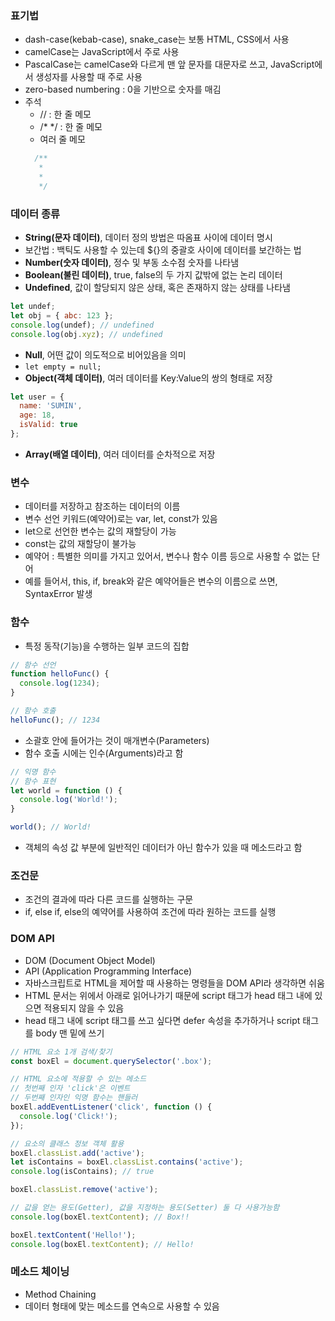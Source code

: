 ### 표기법

- dash-case(kebab-case), snake_case는 보통 HTML, CSS에서 사용
- camelCase는 JavaScript에서 주로 사용
- PascalCase는 camelCase와 다르게 맨 앞 문자를 대문자로 쓰고, JavaScript에서 생성자를 사용할 때 주로 사용
- zero-based numbering : 0을 기반으로 숫자를 매김
- 주석
  - // : 한 줄 메모
  - /* */ : 한 줄 메모
  - 여러 줄 메모 
  ```js
    /**
     *
     *
     */
    ```

### 데이터 종류
- **String(문자 데이터)**, 데이터 정의 방법은 따옴표 사이에 데이터 명시
- 보간법 : 백틱도 사용할 수 있는데 ${}의 중괄호 사이에 데이터를 보간하는 법
- **Number(숫자 데이터)**, 정수 및 부동 소수점 숫자를 나타냄
- **Boolean(불린 데이터)**, true, false의 두 가지 값밖에 없는 논리 데이터
- **Undefined**, 값이 할당되지 않은 상태, 혹은 존재하지 않는 상태를 나타냄
```js
let undef;
let obj = { abc: 123 };
console.log(undef); // undefined
console.log(obj.xyz); // undefined
```
- **Null**, 어떤 값이 의도적으로 비어있음을 의미
- `let empty = null;`
- **Object(객체 데이터)**, 여러 데이터를 Key:Value의 쌍의 형태로 저장
```js
let user = {
  name: 'SUMIN',
  age: 18,
  isValid: true
};
```
- **Array(배열 데이터)**, 여러 데이터를 순차적으로 저장

### 변수
- 데이터를 저장하고 참조하는 데이터의 이름
- 변수 선언 키워드(예약어)로는 var, let, const가 있음
- let으로 선언한 변수는 값의 재할당이 가능
- const는 값의 재할당이 불가능
- 예약어 : 특별한 의미를 가지고 있어서, 변수나 함수 이름 등으로 사용할 수 없는 단어
- 예를 들어서, this, if, break와 같은 예약어들은 변수의 이름으로 쓰면, SyntaxError 발생

### 함수
- 특정 동작(기능)을 수행하는 일부 코드의 집합
```js
// 함수 선언
function helloFunc() {
  console.log(1234);
}

// 함수 호출
helloFunc(); // 1234
```
- 소괄호 안에 들어가는 것이 매개변수(Parameters)
- 함수 호출 시에는 인수(Arguments)라고 함
```js
// 익명 함수
// 함수 표현
let world = function () {
  console.log('World!');
}

world(); // World!
```
- 객체의 속성 값 부분에 일반적인 데이터가 아닌 함수가 있을 때 메소드라고 함

### 조건문
- 조건의 결과에 따라 다른 코드를 실행하는 구문
- if, else if, else의 예약어를 사용하여 조건에 따라 원하는 코드를 실행

### DOM API
- DOM (Document Object Model)
- API (Application Programming Interface)
- 자바스크립트로 HTML을 제어할 때 사용하는 명령들을 DOM API라 생각하면 쉬움
- HTML 문서는 위에서 아래로 읽어나가기 때문에 script 태그가 head 태그 내에 있으면 적용되지 않을 수 있음
- head 태그 내에 script 태그를 쓰고 싶다면 defer 속성을 추가하거나 script 태그를 body 맨 밑에 쓰기
```js
// HTML 요소 1개 검색/찾기
const boxEl = document.querySelector('.box');

// HTML 요소에 적용할 수 있는 메소드
// 첫번째 인자 'click'은 이벤트
// 두번째 인자인 익명 함수는 핸들러
boxEl.addEventListener('click', function () {
  console.log('Click!');
});

// 요소의 클래스 정보 객체 활용
boxEl.classList.add('active');
let isContains = boxEl.classList.contains('active');
console.log(isContains); // true

boxEl.classList.remove('active');

// 값을 얻는 용도(Getter), 값을 지정하는 용도(Setter) 둘 다 사용가능함
console.log(boxEl.textContent); // Box!!

boxEl.textContent('Hello!');
console.log(boxEl.textContent); // Hello!
```

### 메소드 체이닝
- Method Chaining
- 데이터 형태에 맞는 메소드를 연속으로 사용할 수 있음